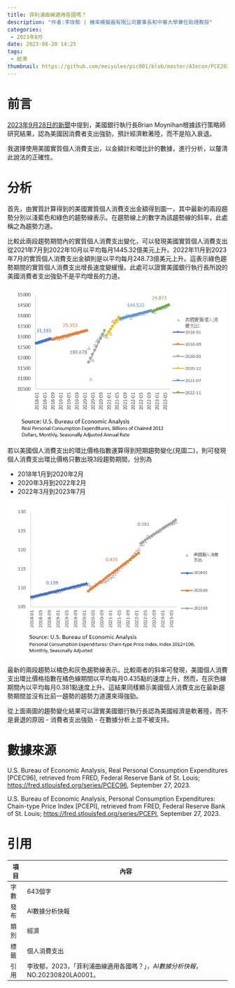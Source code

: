 ```yaml
---
title: 菲利浦曲線適用各國嗎？
description: "作者:李玫郁 | 機率模擬器有限公司董事長和中華大學兼任助理教授"
categories:
 - 2023年8月
date: 2023-08-20 14:25
tags: 
 - 經濟
thumbnail: https://github.com/meiyulee/pic001/blob/master/AIecon/PCE2023092801.jpg?raw=true
---
```


# 前言

[2023年9月28日的新聞](https://www.msn.com/zh-tw/money/topstories/%E7%BE%8E%E9%8A%80%E5%9F%B7%E8%A1%8C%E9%95%B7%E7%A8%B1%E5%BC%B7%E5%8B%81%E7%9A%84%E6%B6%88%E8%B2%BB%E6%94%AF%E5%87%BA%E5%B0%87%E6%8E%A8%E5%8B%95%E7%B6%93%E6%BF%9F%E8%BB%9F%E8%91%97%E9%99%B8/ar-AA1hmfA4?ocid=msedgdhp&pc=U531&cvid=df3d0228590242b0a87801a80df60265&ei=7)中提到，美國銀行執行長Brian Moynihan根據該行策略師研究結果，認為美國因消費者支出強勁，預計經濟軟著陸，而不是陷入衰退。

我選擇使用美國實質個人消費支出，以金額計和環比計的數據，進行分析，以釐清此說法的正確性。

# 分析

首先，由實質計算得到的美國實質個人消費支出金額得到圖一，其中最新的兩段趨勢分別以淺藍色和綠色的趨勢線表示。在趨勢線上的數字為該趨勢線的斜率，此處稱之為趨勢力道。

比較此兩段趨勢期間內的實質個人消費支出變化，可以發現美國實質個人消費支出從2021年7月到2022年10月以平均每月1445.32億美元上升。2022年11月到2023年7月的實質個人消費支出金額則是以平均每月248.73億美元上升。這表示綠色趨勢期間的實質個人消費支出增長速度變緩慢。此處可以證實美國銀行執行長所說的美國消費者支出強勁不是平均增長的力道。

![圖一](https://github.com/meiyulee/pic001/blob/master/AIecon/PCE2023092801.jpg?raw=true)

若以美國個人消費支出的環比價格指數運算得到短期趨勢變化(見圖二)，則可發現個人消費支出環比價格只數出現3段趨勢期間，分別為

- 2018年1月到2020年2月
- 2020年3月到2022年2月
- 2022年3月到2023年7月

![圖二](https://raw.githubusercontent.com/meiyulee/pic001/master/AIecon/PCE2023092803.jpg)

最新的兩段趨勢以橘色和灰色趨勢線表示。比較兩者的斜率可發現，美國個人消費支出環比價格指數在橘色線期間以平均每月0.435點的速度上升，然而，在灰色線期間內以平均每月0.381點速度上升。這結果同樣顯示美國個人消費支出在最新趨勢期間並沒有比前一趨勢的趨勢力道還來得強勁。

從上面兩圖的趨勢變化結果可以證實美國銀行執行長認為美國經濟是軟著陸，而不是衰退的原因 - 消費者支出強勁 - 在數據分析上並不被支持。

# 數據來源

U.S. Bureau of Economic Analysis, Real Personal Consumption Expenditures [PCEC96], retrieved from FRED, Federal Reserve Bank of St. Louis; https://fred.stlouisfed.org/series/PCEC96, September 27, 2023.

U.S. Bureau of Economic Analysis, Personal Consumption Expenditures: Chain-type Price Index [PCEPI], retrieved from FRED, Federal Reserve Bank of St. Louis; https://fred.stlouisfed.org/series/PCEPI, September 27, 2023.

# 引用

| 項目 | 內容 |
| ---- | ---- |
| 字數 |643個字 |
| 發布 | AI數據分析快報 |
| 類別 | 經濟 |
| 標籤 | 個人消費支出 |
| 引用 | 李玫郁，2023，「菲利浦曲線適用各國嗎？」，*AI數據分析快報*，NO.20230820LA0001。|